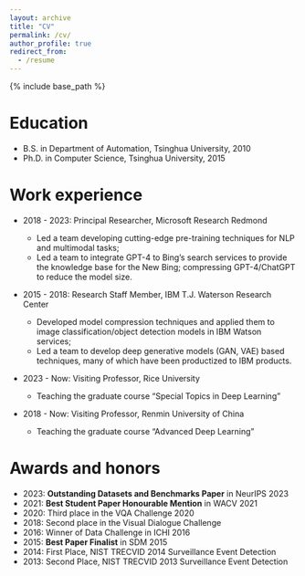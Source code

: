 ```yaml
---
layout: archive
title: "CV"
permalink: /cv/
author_profile: true
redirect_from:
  - /resume
---
```


{% include base_path %}

Education
======
* B.S. in Department of Automation, Tsinghua University, 2010
* Ph.D. in Computer Science, Tsinghua University, 2015

Work experience
======
* 2018 - 2023: Principal Researcher, Microsoft Research Redmond
  * Led a team developing cutting-edge pre-training techniques for NLP and multimodal tasks;
  * Led a team to integrate GPT-4 to Bing’s search services to provide the knowledge base for the New Bing; compressing GPT-4/ChatGPT to reduce the model size.

* 2015 - 2018: Research Staff Member, IBM T.J. Waterson Research Center
  * Developed model compression techniques and applied them to image classification/object detection models in IBM Watson services;
  * Led a team to develop deep generative models (GAN, VAE) based techniques, many of which have been productized to IBM products.

* 2023 - Now: Visiting Professor, Rice University
  * Teaching the graduate course “Special Topics in Deep Learning”

* 2018 - Now: Visiting Professor, Renmin University of China
  * Teaching the graduate course “Advanced Deep Learning”
  
Awards and honors
======
* 2023: **Outstanding Datasets and Benchmarks Paper** in NeurIPS 2023
* 2021: **Best Student Paper Honourable Mention** in WACV 2021
* 2020: Third place in the VQA Challenge 2020
* 2018: Second place in the Visual Dialogue Challenge
* 2016: Winner of Data Challenge in ICHI 2016
* 2015: **Best Paper Finalist** in SDM 2015
* 2014: First Place, NIST TRECVID 2014 Surveillance Event Detection
* 2013: Second Place, NIST TRECVID 2013 Surveillance Event Detection
